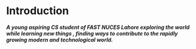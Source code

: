 # Introduction
**_A young aspiring CS student of FAST NUCES Lahore exploring the world while learning new things , finding ways to contribute to the rapidly growing modern and technological world._**
